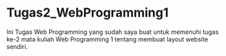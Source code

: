 # Tugas2_WebProgramming1
Ini Tugas Web Programming yang sudah saya buat untuk memenuhi tugas ke-2 mata kuliah Web Programming 1 tentang membuat layout website sendiri.
